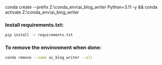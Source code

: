 
conda create --prefix Z:\\conda_env\\ai_blog_writer Python=3.11 -y && conda activate Z:\conda_env\ai_blog_writer


### Install requirements.txt:
```bash
pip install -r requirements.txt
```

### To remove the environment when done:
```bash
conda remove --name ai_blog_writer --all
```